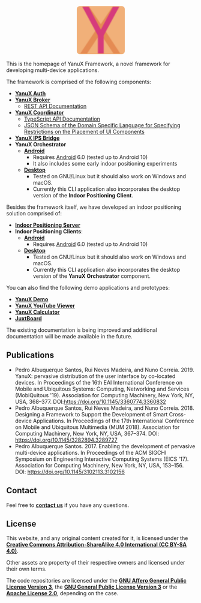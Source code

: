 <div style="text-align: center">
<img alt="YanuX Logo" src="images/yanux-logo.svg" 
     width="128px" style="border-radius: 8px">
</div>

This is the homepage of YanuX Framework, a novel framework for developing multi-device applications.

The framework is comprised of the following components:
- [__YanuX Auth__](https://github.com/YanuX-Framework/YanuX-Auth)
- [__YanuX Broker__](https://github.com/YanuX-Framework/YanuX-Broker)
     - [REST API Documentation](YanuX-Broker)
- [__YanuX Coordinator__](https://github.com/YanuX-Framework/YanuX-Broker) 
     - [TypeScript API Documentation](YanuX-Coordinator)
     - [JSON Schema of the Domain Specific Language for Specifying Restrictions on the Placement of UI Components](https://github.com/YanuX-Framework/YanuX-Coordinator/blob/release/extras/components-restriction-language/components-restriction-schema.json)
- [__YanuX IPS Bridge__](https://github.com/YanuX-Framework/YanuX-IPSBridge)
- __YanuX Orchestrator__
     - [__Android__](https://github.com/YanuX-Framework/YanuX-Scavenger)
          - Requires [Android](https://www.android.com/) 6.0 (tested up to Android 10)
          - It also includes some early indoor positioning experiments
     - [__Desktop__](https://github.com/YanuX-Framework/YanuX-DesktopClient)
          - Tested on GNU/Linux but it should also work on Windows and macOS.
          - Currently this CLI application also incorporates the desktop version of the __Indoor Positioning Client__.

Besides the framework itself, we have developed an indoor positioning solution comprised of:
- [__Indoor Positioning Server__](https://github.com/YanuX-Framework/YanuX-IPSServer)
- __Indoor Positioning Clients__:
     - [__Android__](https://github.com/YanuX-Framework/YanuX-AndroidIPSApp)
          - Requires [Android](https://www.android.com/) 6.0 (tested up to Android 10)
     - [__Desktop__](https://github.com/YanuX-Framework/YanuX-DesktopClient)
          - Tested on GNU/Linux but it should also work on Windows and macOS.
          - Currently this CLI application also incorporates the desktop version of the __YanuX Orchestrator__ component.

You can also find the following demo applications and prototypes:
- [__YanuX Demo__](https://github.com/YanuX-Framework/YanuX-Demo)
- [__YanuX YouTube Viewer__](https://github.com/YanuX-Framework/YanuX-YouTubeViewer)
- [__YanuX Calculator__](https://github.com/YanuX-Framework/YanuX-Calculator)
- [__JuxtBoard__](https://github.com/YanuX-Framework/YanuX-JuxtBoard)

The existing documentation is being improved and additional documentation will be made available in the future.

## Publications
- Pedro Albuquerque Santos, Rui Neves Madeira, and Nuno Correia. 2019. YanuX: pervasive distribution of the user interface by co-located devices. In Proceedings of the 16th EAI International Conference on Mobile and Ubiquitous Systems: Computing, Networking and Services (MobiQuitous '19). Association for Computing Machinery, New York, NY, USA, 368–377. DOI:https://doi.org/10.1145/3360774.3360832
- Pedro Albuquerque Santos, Rui Neves Madeira, and Nuno Correia. 2018. Designing a Framework to Support the Development of Smart Cross-device Applications. In Proceedings of the 17th International Conference on Mobile and Ubiquitous Multimedia (MUM 2018). Association for Computing Machinery, New York, NY, USA, 367–374. DOI: https://doi.org/10.1145/3282894.3289727
- Pedro Albuquerque Santos. 2017. Enabling the development of pervasive multi-device applications. In Proceedings of the ACM SIGCHI Symposium on Engineering Interactive Computing Systems (EICS '17). Association for Computing Machinery, New York, NY, USA, 153–156. DOI: https://doi.org/10.1145/3102113.3102156

## Contact
Feel free to [__contact us__](https://mailhide.io/e/FyNhQ64a) if you have any questions.


## License
This website, and any original content created for it, is licensed under the 
[__Creative Commons Attribution-ShareAlike 4.0 International (CC BY-SA 4.0)__](LICENSE). 

Other assets are property of their respective owners and licensed under their own terms.

The code repositories are licensed under the [__GNU Affero General Public License Version 3__](https://www.gnu.org/licenses/agpl-3.0.en.html), the [__GNU General Public License Version 3__](https://www.gnu.org/licenses/gpl-3.0.en.html) or the [__Apache License 2.0__](https://www.apache.org/licenses/LICENSE-2.0), depending on the case.